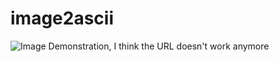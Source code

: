 # image2ascii

![Image Demonstration, I think the URL doesn't work anymore](https://media.discordapp.net/attachments/954003487878946846/1140984993145966652/image.png?width=633&height=661)

